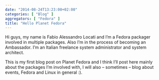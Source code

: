 ```yaml
---
date: "2014-08-24T13:23:00+02:00"
categories: [ "Blog" ]
aggregators: [ "Fedora" ]
title: "Hello Planet Fedora"
---
```

Hi guys, my name is Fabio Alessandro Locati and I’m a Fedora packager involved in multiple packages. Also I’m in the process of becoming an Ambassador. I’m an Italian freelance system administrator and system architect.

This is my first blog post on Planet Fedora and I think I’ll post here mainly about the packages I’m involved with, I will also – sometimes – blog about events, Fedora and Linux in general :).
